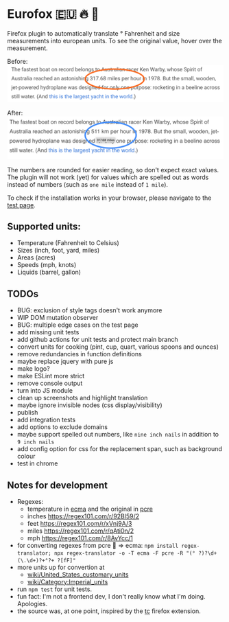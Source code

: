 # Eurofox 🇪🇺 🔥 🦊

Firefox plugin to automatically translate ° Fahrenheit and size measurements into european units.
To see the original value, hover over the measurement.

Before:
![Without the plugin](./images/no-plugin-circle.png "Without the plugin")

After:
![With the plugin](./images/yes-plugin-circle.png "With the plugin")


The numbers are rounded for easier reading, so don't expect exact values.
The plugin will not work (yet) for values which are spelled out as words instead of numbers (such as `one mile` instead of `1 mile`).


To check if the installation works in your browser, please navigate to the [test page](demo/test.html).

## Supported units:

* Temperature (Fahrenheit to Celsius)
* Sizes (inch, foot, yard, miles)
* Areas (acres)
* Speeds (mph, knots)
* Liquids (barrel, gallon)

## TODOs

* BUG: exclusion of style tags doesn't work anymore
* WIP DOM mutation observer
* BUG: multiple edge cases on the test page
* add missing unit tests
* add github actions for unit tests and protect main branch
* convert units for cooking (pint, cup, quart, various spoons and ounces)
* remove redundancies in function definitions
* maybe replace jquery with pure js
* make logo?
* make ESLint more strict
* remove console output
* turn into JS module
* clean up screenshots and highlight translation
* maybe ignore invisible nodes (css display/visibility)
* publish
* add integration tests
* add options to exclude domains
* maybe support spelled out numbers, like `nine inch nails` in addition to `9 inch nails`
* add config option for css for the replacement span, such as background colour
* test in chrome

## Notes for development

* Regexes:
    - temperature in [ecma](https://regex101.com/r/Wrpp4x/2) and the original in [pcre](https://regex101.com/r/Ak5Joj/1)
    - inches https://regex101.com/r/92Bl59/2
    - feet https://regex101.com/r/xVnj9A/3
    - miles https://regex101.com/r/qAti0n/2
    - mph https://regex101.com/r/8AvYcc/1
* for converting regexes from pcre 🧠 => ecma:
	`npm install regex-translator; npx regex-translator -o -T ecma -F pcre -R "(° ?)?\d+(\.\d+)?+°?+ ?[fF]"`
* more units up for convertion at
    - [wiki/United_States_customary_units](https://simple.wikipedia.org/wiki/United_States_customary_units)
    - [wiki/Category:Imperial_units](https://en.wikipedia.org/wiki/Category:Imperial_units)
* run `npm test` for unit tests.
* fun fact: I'm not a frontend dev, I don't really know what I'm doing. Apologies.
* the source was, at one point, inspired by the [tc](https://github.com/spb/tc) firefox extension.


